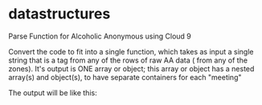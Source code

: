 # datastructures
Parse Function for Alcoholic Anonymous using Cloud 9

Convert the code to fit into a single function, which takes as input a single string that is a <tr> tag from any of the rows of raw AA data (
from any of the zones). It's output is ONE array or object; 
this array or object has a nested array(s) and object(s), to have separate containers for each "meeting"

The output will be like this:

